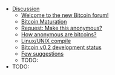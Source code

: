 * [Discussion](https://bitcointalk.org/index.php?board=1.0)
  * [Welcome to the new Bitcoin forum!](topic=5.0.md)
  * [Bitcoin Maturation](topic=6.md)
  * [Request: Make this anonymous?](topic=7.md)
  * [How anonymous are bitcoins?](topic=8.md)
  * [Linux/UNIX compile](topic=9.md)
  * [Bitcoin v0.2 development status](topic=10.md)
  * [Few suggestions](topic=12.md)
  * TODO:
* TODO: